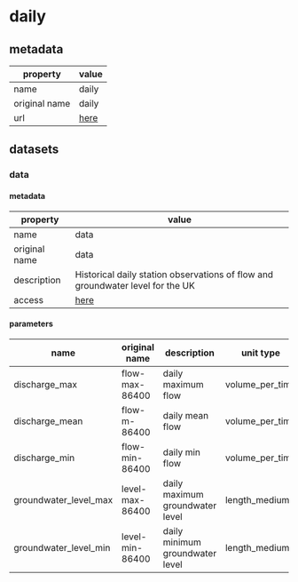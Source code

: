 # daily

## metadata

| property      | value                                                                                          |
|---------------|------------------------------------------------------------------------------------------------|
| name          | daily                                                                                          |
| original name | daily                                                                                          |
| url           | [here](https://environment.data.gov.uk/hydrology/doc/reference)                                |

## datasets

### data

#### metadata

| property      | value                                                                          |
|---------------|--------------------------------------------------------------------------------|
| name          | data                                                                           |
| original name | data                                                                           |
| description   | Historical daily station observations of flow and groundwater level for the UK |
| access        | [here](https://environment.data.gov.uk/hydrology/doc/reference)                |

#### parameters

| name                  | original name   | description                     | unit type       | unit          | constraints |
|-----------------------|-----------------|---------------------------------|-----------------|---------------|-------------|
| discharge_max         | flow-max-86400  | daily maximum flow              | volume_per_time | m³/s          | >=0         |
| discharge_mean        | flow-m-86400    | daily mean flow                 | volume_per_time | m³/s          | >=0         |
| discharge_min         | flow-min-86400  | daily min flow                  | volume_per_time | m³/s          | >=0         |
| groundwater_level_max | level-max-86400 | daily maximum groundwater level | length_medium   | m             | >=0         |
| groundwater_level_min | level-min-86400 | daily minimum groundwater level | length_medium   | m             | >=0         |
